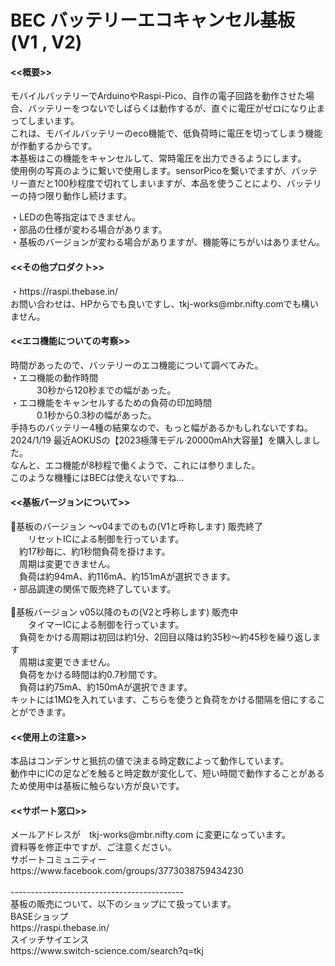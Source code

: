 # BEC バッテリーエコキャンセル基板 (V1 , V2)

<h4><<概要>></h4>
モバイルバッテリーでArduinoやRaspi-Pico、自作の電子回路を動作させた場合、バッテリーをつないでしばらくは動作するが、直ぐに電圧がゼロになり止まってしまいます。<br>
これは、モバイルバッテリーのeco機能で、低負荷時に電圧を切ってしまう機能が作動するからです。<br>
本基板はこの機能をキャンセルして、常時電圧を出力できるようにします。<br>
使用例の写真のように繋いで使用します。sensorPicoを繋いでますが、バッテリー直だと100秒程度で切れてしまいますが、本品を使うことにより、バッテリーの持つ限り動作し続けます。<br>

・LEDの色等指定はできません。<br>
・部品の仕様が変わる場合があります。<br>
・基板のバージョンが変わる場合がありますが、機能等にちがいはありません。<br>

<h4><<その他プロダクト>></h4>
・https://raspi.thebase.in/  <br>
お問い合わせは、HPからでも良いですし、tkj-works@mbr.nifty.comでも構いません。

<h4><<エコ機能についての考察>></h4>
時間があったので、バッテリーのエコ機能について調べてみた。<br>
・エコ機能の動作時間<br>
　　　30秒から120秒までの幅があった。<br>
・エコ機能をキャンセルするための負荷の印加時間　　<br>
　　　0.1秒から0.3秒の幅があった。<br>
手持ちのバッテリー4種の結果なので、もっと幅があるかもしれないですね。<br>
2024/1/19 最近AOKUSの【2023極薄モデル·20000mAh大容量】を購入しました。<br>
なんと、エコ機能が8秒程で働くようで、これには参りました。<br>
このような機種にはBECは使えないですね...<br>

<h4><<基板バージョンについて>></h4>
🔳基板のバージョン 〜v04までのもの(V1と呼称します)  販売終了<br>
　　リセットICによる制御を行っています。<br>
  　約17秒毎に、約1秒間負荷を掛けます。<br>
  　周期は変更できません。<br>
  　負荷は約94mA、約116mA、約151mAが選択できます。<br>
    ・部品調達の関係で販売終了しています。<br>
  <br>
🔳基板バージョン v05以降のもの(V2と呼称します)  販売中<br>
　　タイマーICによる制御を行っています。<br>
  　負荷をかける周期は初回は約1分、2回目以降は約35秒〜約45秒を繰り返します<br>
  　周期は変更できません。<br>
  　負荷をかける時間は約0.7秒間です。<br>
  　負荷は約75mA、約150mAが選択できます。<br>
   キットには1MΩを入れています、こちらを使うと負荷をかける間隔を倍にすることができます。<br>

<h4><<使用上の注意>></h4>
本品はコンデンサと抵抗の値で決まる時定数によって動作しています。<br>
動作中にICの足などを触ると時定数が変化して、短い時間で動作することがあるため使用中は基板に触らない方が良いです。<br>
  
<h4><<サポート窓口>></h4>
  メールアドレスが　tkj-works@mbr.nifty.com に変更になっています。<br>
  資料等を修正中ですが、ご注意ください。<br>
  サポートコミュニティー　https://www.facebook.com/groups/3773038759434230<br>

<br>
-------------------------------------------<br>
基板の販売について、以下のショップにて扱っています。<br>
BASEショップ<br>
https://raspi.thebase.in/<br>
スイッチサイエンス<br>
https://www.switch-science.com/search?q=tkj<br>
